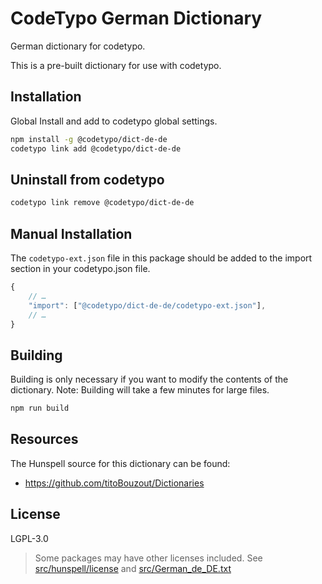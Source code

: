 # CodeTypo German Dictionary

German dictionary for codetypo.

This is a pre-built dictionary for use with codetypo.

## Installation

Global Install and add to codetypo global settings.

```sh
npm install -g @codetypo/dict-de-de
codetypo link add @codetypo/dict-de-de
```

## Uninstall from codetypo

```sh
codetypo link remove @codetypo/dict-de-de
```

## Manual Installation

The `codetypo-ext.json` file in this package should be added to the import section in your codetypo.json file.

```javascript
{
    // …
    "import": ["@codetypo/dict-de-de/codetypo-ext.json"],
    // …
}
```

## Building

Building is only necessary if you want to modify the contents of the dictionary. Note: Building will take a few minutes for large files.

```sh
npm run build
```

## Resources

The Hunspell source for this dictionary can be found:

- https://github.com/titoBouzout/Dictionaries

## License

LGPL-3.0

> Some packages may have other licenses included.
> See [src/hunspell/license](https://github.com/khulnasoft/codetypo-dicts/blob/main/dictionaries/de_DE/src/hunspell/license) and [src/German_de_DE.txt](https://github.com/khulnasoft/codetypo-dicts/blob/main/dictionaries/de_DE/src/German_de_DE.txt)
